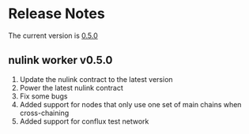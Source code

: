 # Release Notes

The current version is  [0.5.0](https://github.com/NuLink-network/nulink-core/releases/tag/v5.0.0_9a95963)

## nulink worker  v0.5.0

1. Update the nulink contract to the latest version
2. Power the latest nulink contract
3. Fix some bugs
4. Added support for nodes that only use one set of main chains when cross-chaining
5. Added support for conflux test network
